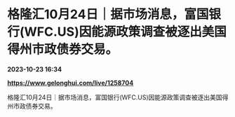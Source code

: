# 格隆汇10月24日｜据市场消息，富国银行(WFC.US)因能源政策调查被逐出美国得州市政债券交易。

**2023-10-23 16:34**

**https://www.gelonghui.com/live/1258704**

格隆汇10月24日｜据市场消息，富国银行(WFC.US)因能源政策调查被逐出美国得州市政债券交易。